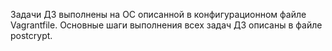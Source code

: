Задачи ДЗ выполнены на ОС описанной в конфигурационном файле Vagrantfile.
Основные шаги выполнения всех задач ДЗ описаны в файле postcrypt. 

